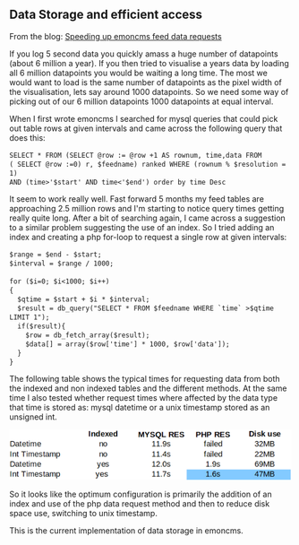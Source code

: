 ## Data Storage and efficient access

From the blog: [Speeding up emoncms feed data requests](http://openenergymonitor.blogspot.co.uk/2012/04/speeding-up-emoncms-feed-data-requests.html)

If you log 5 second data you quickly amass a huge number of datapoints (about 6 million a year). If you then tried to visualise a years data by loading all 6 million datapoints you would be waiting a long time. The most we would want to load is the same number of datapoints as the pixel width of the visualisation, lets say around 1000 datapoints. So we need some way of picking out of our 6 million datapoints 1000 datapoints at equal interval.

When I first wrote emoncms I searched for mysql queries that could pick out table rows at given intervals and came across the following query that does this:

    SELECT * FROM (SELECT @row := @row +1 AS rownum, time,data FROM 
    ( SELECT @row :=0) r, $feedname) ranked WHERE (rownum % $resolution = 1) 
    AND (time>'$start' AND time<'$end') order by time Desc

It seem to work really well. Fast forward 5 months my feed tables are approaching 2.5 million rows  and I'm starting to notice query times getting really quite long. After a bit of searching again, I came across a suggestion to a similar problem suggesting the use of an index. So I tried adding an index and creating a php for-loop to request a single row at given intervals:

    $range = $end - $start;
    $interval = $range / 1000;
    
    for ($i=0; $i<1000; $i++)
    {
      $qtime = $start + $i * $interval;
      $result = db_query("SELECT * FROM $feedname WHERE `time` >$qtime LIMIT 1");
      if($result){
        $row = db_fetch_array($result);
        $data[] = array($row['time'] * 1000, $row['data']);     
      }
    }

The following table shows the typical times for requesting data from both the indexed and non indexed tables and the different methods. At the same time I also tested whether request times where affected by the data type that time is stored as: mysql datetime or a unix timestamp stored as an unsigned int.

[![](files/queryspeeddata.png)][0]

  
So it looks like the optimum configuration is primarily the addition of an index and use of the php data request method and then to reduce disk space use, switching to unix timestamp.

This is the current implementation of data storage in emoncms.

[0]: http://2.bp.blogspot.com/-mLgSqKaw8Ng/T4cQ9I1n-XI/AAAAAAAACZw/1zFfpAL2ZPo/s1600/queryspeeddata.png
